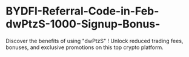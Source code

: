 # BYDFI-Referral-Code-in-Feb-dwPtzS-1000-Signup-Bonus-
Discover the benefits of using "dwPtzS" ! Unlock reduced trading fees,  bonuses, and exclusive promotions on this top crypto platform.
